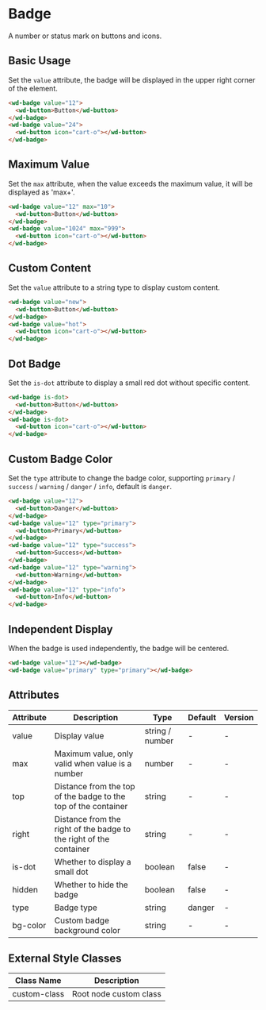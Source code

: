 # Badge

A number or status mark on buttons and icons.

## Basic Usage

Set the `value` attribute, the badge will be displayed in the upper right corner of the element.

```html
<wd-badge value="12">
  <wd-button>Button</wd-button>
</wd-badge>
<wd-badge value="24">
  <wd-button icon="cart-o"></wd-button>
</wd-badge>
```

## Maximum Value

Set the `max` attribute, when the value exceeds the maximum value, it will be displayed as 'max+'.

```html
<wd-badge value="12" max="10">
  <wd-button>Button</wd-button>
</wd-badge>
<wd-badge value="1024" max="999">
  <wd-button icon="cart-o"></wd-button>
</wd-badge>
```

## Custom Content

Set the `value` attribute to a string type to display custom content.

```html
<wd-badge value="new">
  <wd-button>Button</wd-button>
</wd-badge>
<wd-badge value="hot">
  <wd-button icon="cart-o"></wd-button>
</wd-badge>
```

## Dot Badge

Set the `is-dot` attribute to display a small red dot without specific content.

```html
<wd-badge is-dot>
  <wd-button>Button</wd-button>
</wd-badge>
<wd-badge is-dot>
  <wd-button icon="cart-o"></wd-button>
</wd-badge>
```

## Custom Badge Color

Set the `type` attribute to change the badge color, supporting `primary` / `success` / `warning` / `danger` / `info`, default is `danger`.

```html
<wd-badge value="12">
  <wd-button>Danger</wd-button>
</wd-badge>
<wd-badge value="12" type="primary">
  <wd-button>Primary</wd-button>
</wd-badge>
<wd-badge value="12" type="success">
  <wd-button>Success</wd-button>
</wd-badge>
<wd-badge value="12" type="warning">
  <wd-button>Warning</wd-button>
</wd-badge>
<wd-badge value="12" type="info">
  <wd-button>Info</wd-button>
</wd-badge>
```

## Independent Display

When the badge is used independently, the badge will be centered.

```html
<wd-badge value="12"></wd-badge>
<wd-badge value="primary" type="primary"></wd-badge>
```

## Attributes

| Attribute | Description | Type | Default | Version |
|---------|---------|---------|---------|------|
| value | Display value | string / number | - | - |
| max | Maximum value, only valid when value is a number | number | - | - |
| top | Distance from the top of the badge to the top of the container | string | - | - |
| right | Distance from the right of the badge to the right of the container | string | - | - |
| is-dot | Whether to display a small dot | boolean | false | - |
| hidden | Whether to hide the badge | boolean | false | - |
| type | Badge type | string | danger | - |
| bg-color | Custom badge background color | string | - | - |

## External Style Classes

| Class Name | Description |
|---------|------|
| custom-class | Root node custom class |